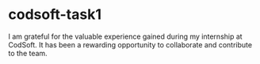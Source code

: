 # codsoft-task1
I am grateful for the valuable experience gained during my internship at CodSoft. It has been a rewarding opportunity to collaborate and contribute to the team.

